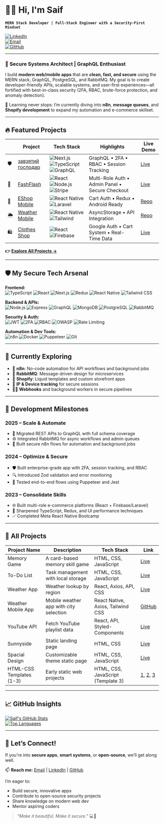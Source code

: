 # 👨‍💻 Hi, I'm Saif 

**`MERN Stack Developer | Full-Stack Engineer with a Security-First Mindset`**

[![LinkedIn](https://img.shields.io/badge/LinkedIn-Connect-blue?logo=linkedin)](https://linkedin.com/in/saif-mohammed1)  
[![Email](https://img.shields.io/badge/Email-Contact-red?logo=gmail)](mailto:saiff.mohammed1@gmail.com)  
[![GitHub](https://img.shields.io/badge/GitHub-Follow-black?logo=github)](https://github.com/Saif-Mohammed1)

---

### 🚀 **Secure Systems Architect | GraphQL Enthusiast**

I build **modern web/mobile apps** that are **clean, fast, and secure** using the MERN stack, GraphQL, PostgreSQL, and RabbitMQ. My goal is to create developer-friendly APIs, scalable systems, and user-first experiences—all fortified with best-in-class security (2FA, RBAC, brute-force protection, and anomaly detection).  

🧠 Learning never stops: I’m currently diving into **n8n**, **message queues**, and **Shopify development** to expand my automation and e-commerce skillset.

---

## 🔥 **Featured Projects**

|     | Project                                                                      | Tech Stack                                                                                                                                                                                | Highlights                                        | Live Demo                                                          |
| --- | ---------------------------------------------------------------------------- | ----------------------------------------------------------------------------------------------------------------------------------------------------------------------------------------- | ------------------------------------------------- | ------------------------------------------------------------------ |
| 🛡️  | [завзятий господар](https://uk-uzrx.vercel.app/)                             | ![Next.js](https://img.shields.io/badge/Next.js-15-black?logo=next.js) ![TypeScript](https://img.shields.io/badge/TypeScript-blue) ![GraphQL](https://img.shields.io/badge/GraphQL-E10098?logo=graphql) | GraphQL • 2FA • RBAC • Session Tracking           | [Live](https://uk-uzrx.vercel.app/)                                |
| 🛒  | [FashFlash](https://fashflash.netlify.app/)                                  | ![React](https://img.shields.io/badge/React-61DAFB?logo=react) ![Node.js](https://img.shields.io/badge/Node.js-green?logo=node.js) ![Stripe](https://img.shields.io/badge/Stripe-purple)  | Multi-Role Auth • Admin Panel • Secure Checkout   | [Live](https://fashflash.netlify.app/)                             |
| 📱  | [EShop Mobile](https://github.com/Saif-Mohammed1/Eshop-mobile-app/)          | ![React Native](https://img.shields.io/badge/React_Native-blue?logo=react) ![Laravel](https://img.shields.io/badge/Laravel-red)                                                           | Cart Auth • Redux • Android Ready                 | [Repo](https://github.com/Saif-Mohammed1/Eshop-mobile-app/)        |
| 🌦️  | [Weather Mobile](https://github.com/Saif-Mohammed1/Weather-app-react-native) | ![React Native](https://img.shields.io/badge/React_Native-blue?logo=react) ![Tailwind](https://img.shields.io/badge/Tailwind-purple?logo=tailwind-css)                                    | AsyncStorage • API Integration                    | [Repo](https://github.com/Saif-Mohammed1/Weather-app-react-native) |
| 🛍️  | [Clothes Shop](https://superlative-chebakia-1f1043.netlify.app/)             | ![React](https://img.shields.io/badge/React-61DAFB?logo=react) ![Firebase](https://img.shields.io/badge/Firebase-orange?logo=firebase)                                                    | Google Auth • Cart System • Real-Time Data        | [Live](https://superlative-chebakia-1f1043.netlify.app/)           |

**👉 [Explore All Projects →](#all-projects)**

---

## 🛡️ **My Secure Tech Arsenal**

**Frontend:**  
![TypeScript](https://img.shields.io/badge/TypeScript-3178C6?logo=typescript) ![React](https://img.shields.io/badge/React-61DAFB?logo=react) ![Next.js](https://img.shields.io/badge/Next.js-000?logo=next.js) ![Redux](https://img.shields.io/badge/Redux-764ABC?logo=redux) ![React Native](https://img.shields.io/badge/React_Native-20232A?logo=react) ![Tailwind CSS](https://img.shields.io/badge/TailwindCSS-06B6D4?logo=tailwind-css)

**Backend & APIs:**  
![Node.js](https://img.shields.io/badge/Node.js-339933?logo=node.js) ![Express](https://img.shields.io/badge/Express-000000?logo=express) ![GraphQL](https://img.shields.io/badge/GraphQL-E10098?logo=graphql) ![MongoDB](https://img.shields.io/badge/MongoDB-47A248?logo=mongodb) ![PostgreSQL](https://img.shields.io/badge/PostgreSQL-336791?logo=postgresql) ![RabbitMQ](https://img.shields.io/badge/RabbitMQ-FF6600?logo=rabbitmq)

**Security & Auth:**  
![JWT](https://img.shields.io/badge/JWT-Auth-black) ![2FA](https://img.shields.io/badge/2FA-enabled-green) ![RBAC](https://img.shields.io/badge/RBAC-Secure-blueviolet) ![OWASP](https://img.shields.io/badge/OWASP_Top_10-orange) ![Rate Limiting](https://img.shields.io/badge/Rate_Limiting-Active-critical)

**Automation & Dev Tools:**  
![n8n](https://img.shields.io/badge/n8n-Workflow-orange) ![Docker](https://img.shields.io/badge/Docker-2496ED?logo=docker) ![Puppeteer](https://img.shields.io/badge/Puppeteer-Automation-brightgreen) ![Git](https://img.shields.io/badge/Git-F05032?logo=git)

---

## 🧠 **Currently Exploring**

- 🔄 **n8n**: No-code automation for API workflows and background jobs  
- 🧵 **RabbitMQ**: Message-driven design for microservices  
- 🛒 **Shopify**: Liquid templates and custom storefront apps  
- 📍 **IP & Device tracking** for secure sessions  
- 👨‍💻 **Webhooks** and background workers in secure pipelines  

---

## 📆 **Development Milestones**

### **2025** – Scale & Automate
- 🧠 Migrated REST APIs to GraphQL with full schema coverage
- ⚙️ Integrated RabbitMQ for async workflows and admin queues
- 🤖 Built secure n8n flows for automation and background jobs

### **2024** – Optimize & Secure
- 🛡️ Built enterprise-grade app with 2FA, session tracking, and RBAC
- 🔍 Introduced Zod validation and error monitoring
- 🧪 Tested end-to-end flows using Puppeteer and Jest

### **2023** – Consolidate Skills
- 🌐 Built multi-role e-commerce platforms (React + Firebase/Laravel)
- 🎯 Sharpened TypeScript, Redux, and UI performance techniques
- ✅ Completed Meta React Native Bootcamp

---


## 📂 All Projects

| Project Name             | Description                            | Tech Stack                         | Link                                                                                                                                                                                   |
| ------------------------ | -------------------------------------- | ---------------------------------- | -------------------------------------------------------------------------------------------------------------------------------------------------------------------------------------- |
| Memory Game              | A card-based memory skill game         | HTML, CSS, JavaScript              | [Live](https://saif-mohammed1.github.io/Memory-Game/)                                                                                                                                  |
| To-Do List               | Task management with local storage     | HTML, CSS, JavaScript              | [Live](https://saif-mohammed1.github.io/To-DO-List/)                                                                                                                                   |
| Weather App              | Weather lookup by region               | React, Axios, API, CSS             | [Live](https://fastidious-cupcake-4ef5a8.netlify.app/)                                                                                                                                 |
| Weather Mobile App       | Mobile weather app with city selection | React Native, Axios, Tailwind CSS  | [GitHub](https://github.com/Saif-Mohammed1/Weather-app-react-native)                                                                                                                   |
| YouTube API              | Fetch YouTube playlist data            | React, API, Styled-Components      | [Live](https://strong-cranachan-9d6614.netlify.app/)                                                                                                                                   |
| Sunnyside                | Static landing page                    | HTML, CSS                          | [Live](https://saif-mohammed1.github.io/Sunnyside/)                                                                                                                                    |
| Spacial Design           | Customizable theme static page         | HTML, CSS, JavaScript              | [Live](https://saif-mohammed1.github.io/Spacial-Design/)                                                                                                                               |
| HTML-CSS Templates (1-3) | Early static web projects              | HTML, CSS, JavaScript (Template 3) | [1](https://saif-mohammed1.github.io/HTML_CSS_Template_One/), [2](https://saif-mohammed1.github.io/Template-Two/#), [3](https://saif-mohammed1.github.io/HTML_And_CSS_Template_Three/) |

---

## 📈 **GitHub Insights**

[![Saif's GitHub Stats](https://github-readme-stats.vercel.app/api?username=Saif-Mohammed1&show_icons=true&theme=radical)](https://github.com/Saif-Mohammed1)  
[![Top Languages](https://github-readme-stats.vercel.app/api/top-langs/?username=Saif-Mohammed1&layout=compact&theme=radical)](https://github.com/Saif-Mohammed1)

---

## 🤝 **Let’s Connect!**

If you're into **secure apps**, **smart systems**, or **open-source**, we’ll get along well.

📫 **Reach me:** [Email](mailto:saiff.mohammed1@gmail.com) | [LinkedIn](https://linkedin.com/in/saif-mohammed1) | [GitHub](https://github.com/Saif-Mohammed1)

I’m eager to:

- Build secure, innovative apps
- Contribute to open-source security projects
- Share knowledge on modern web dev
- Mentor aspiring coders

> _"Make it beautiful. Make it secure."_ 💻🔐
